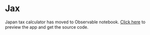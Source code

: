 # Jax
Japan tax calculator has moved to Observable notebook. [Click here](https://observablehq.com/@rayraegah/japanese-income-tax-calculator) to preview the app and get the source code.
